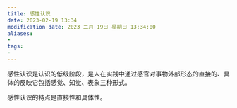 ```yaml
---
title: 感性认识
date: 2023-02-19 13:34
modification date: 2023 二月 19日 星期日 13:34:00
aliases: 
- 
tags: 
- 
---
```


感性认识是认识的低级阶段，是人在实践中通过感官对事物外部形态的直接的、具体的反映它包括感觉、知觉、表象三种形式。

感性认识的特点是直接性和具体性。